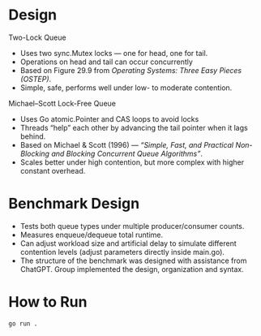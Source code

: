 # Design
Two-Lock Queue
- Uses two sync.Mutex locks — one for head, one for tail.
- Operations on head and tail can occur concurrently
- Based on Figure 29.9 from *Operating Systems: Three Easy Pieces (OSTEP)*.
- Simple, safe, performs well under low- to moderate contention.

Michael–Scott Lock-Free Queue
- Uses Go atomic.Pointer and CAS loops to avoid locks
- Threads “help” each other by advancing the tail pointer when it lags behind.
- Based on Michael & Scott (1996) — *“Simple, Fast, and Practical Non-Blocking and Blocking Concurrent Queue Algorithms”*.
- Scales better under high contention, but more complex with higher constant overhead.

# Benchmark Design
- Tests both queue types under multiple producer/consumer counts.
- Measures enqueue/dequeue total runtime.
- Can adjust workload size and artificial delay to simulate different contention levels (adjust parameters directly inside main.go).
- The structure of the benchmark was designed with assistance from ChatGPT. Group implemented the design, organization and syntax.

# How to Run
```bash
go run .

